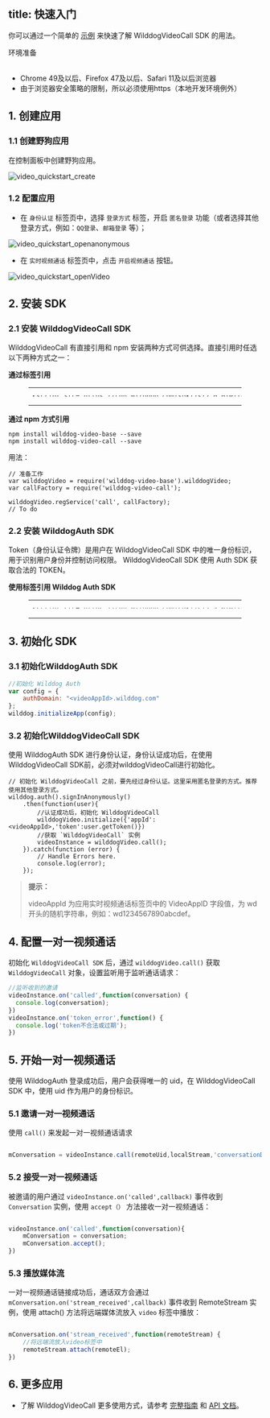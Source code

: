 
title: 快速入门
---

你可以通过一个简单的 [示例](https://github.com/WildDogTeam/video-demo-web-conversation) 来快速了解 WilddogVideoCall SDK 的用法。

<div class="env">
    <p class="env-title">环境准备</p>
    <ul>
        <li> Chrome 49及以后、Firefox 47及以后、Safari 11及以后浏览器 </li>
        <li> 由于浏览器安全策略的限制，所以必须使用https（本地开发环境例外） </li>
    </ul>
</div>

## 1. 创建应用

### 1.1 创建野狗应用

在控制面板中创建野狗应用。

<img src='/images/video_quickstart_create.png' alt="video_quickstart_create">

### 1.2 配置应用

- 在 `身份认证` 标签页中，选择 `登录方式` 标签，开启 `匿名登录` 功能（或者选择其他登录方式，例如：`QQ登录`、`邮箱登录` 等）；

<img src='/images/openanonymous.png' alt="video_quickstart_openanonymous">

- 在 `实时视频通话` 标签页中，点击 `开启视频通话` 按钮。

<img src='/images/video_quickstart_openVideo.png' alt="video_quickstart_openVideo">

## 2. 安装 SDK

### 2.1 安装 WilddogVideoCall SDK

WilddogVideoCall 有直接引用和 npm 安装两种方式可供选择。直接引用时任选以下两种方式之一：

**通过标签引用**

<figure class="highlight html"><table style='line-height:0.1'><tbody><tr><td class="code"><pre><div class="line"><span class="tag">&lt;<span class="name">script</span> <span class="attr">src</span>=<span class="string">&quot;<span>ht</span>tps://cdn.wilddog.com/sdk/js/<span class="media_web_v">2.0.0</span>/wilddog-video-call.js&quot;</span>&gt;</span><span class="undefined"></span><span class="tag">&lt;/<span class="name">script</span>&gt;</span></div></pre></td></tr></tbody></table></figure>

**通过 npm 方式引用**

```
npm install wilddog-video-base --save
npm install wilddog-video-call --save
```
用法：
```
// 准备工作
var wilddogVideo = require('wilddog-video-base').wilddogVideo;
var callFactory = require('wilddog-video-call');

wilddogVideo.regService('call', callFactory);
// To do
```

### 2.2 安装 WilddogAuth SDK

Token（身份认证令牌）是用户在 WilddogVideoCall SDK 中的唯一身份标识，用于识别用户身份并控制访问权限。
WilddogVideoCall SDK 使用 Auth SDK 获取合法的 TOKEN。

**使用标签引用 Wilddog Auth SDK**

<figure class="highlight html"><table style='line-height:0.1'><tbody><tr><td class="code"><pre><div class="line"><span class="tag">&lt;<span class="name">script</span> <span class="attr">src</span>=<span class="string">&quot;<span>ht</span>tps://cdn.wilddog.com/sdk/js/<span class="sync_web_v">2.5.6</span>/wilddog-auth.js&quot;</span>&gt;</span><span class="undefined"></span><span class="tag">&lt;/<span class="name">script</span>&gt;</span></div></pre><br></td></tr></tbody></table></figure>

## 3. 初始化 SDK

### 3.1 初始化WilddogAuth SDK

```javascript
//初始化 Wilddog Auth
var config = {
    authDomain: "<videoAppId>.wilddog.com"
};
wilddog.initializeApp(config);
```

### 3.2 初始化WilddogVideoCall SDK

使用 WilddogAuth SDK 进行身份认证，身份认证成功后，在使用 WilddogVideoCall SDK前，必须对wilddogVideoCall进行初始化。

```javascripte
// 初始化 WilddogVideoCall 之前，要先经过身份认证。这里采用匿名登录的方式。推荐使用其他登录方式。
wilddog.auth().signInAnonymously()
    .then(function(user){
        //认证成功后，初始化 WilddogVideoCall
        wilddogVideo.initialize({'appId':<videoAppId>,'token':user.getToken()})
        //获取 `WilddogVideoCall` 实例
        videoInstance = wilddogVideo.call();
    }).catch(function (error) {
        // Handle Errors here.
        console.log(error);
    });
```

<blockquote class="notice">
  <p><strong>提示：</strong></p>
videoAppId 为应用实时视频通话标签页中的 VideoAppID 字段值，为 wd 开头的随机字符串，例如：wd1234567890abcdef。

</blockquote>

## 4. 配置一对一视频通话
初始化 `WilddogVideoCall SDK` 后，通过 `wilddogVideo.call()` 获取 `WilddogVideoCall` 对象，设置监听用于监听通话请求：

```javascript
//监听收到的邀请
videoInstance.on('called',function(conversation) {
  console.log(conversation);
})
videoInstance.on('token_error',function() {
  console.log('token不合法或过期');
})

```

## 5. 开始一对一视频通话

使用 WilddogAuth 登录成功后，用户会获得唯一的 uid，在 WilddogVideoCall SDK 中，使用 uid 作为用户的身份标识。

### 5.1 邀请一对一视频通话

使用 `call()` 来发起一对一视频通话请求

```javascript

mConversation = videoInstance.call(remoteUid,localStream,'conversationDemo');
```

### 5.2 接受一对一视频通话

被邀请的用户通过 `videoInstance.on('called',callback)` 事件收到 `Conversation` 实例，使用 `accept（）` 方法接收一对一视频通话：

```javascript

videoInstance.on('called',function(conversation){
    mConversation = conversation;
    mConversation.accept();
})

```

### 5.3 播放媒体流

一对一视频通话链接成功后，通话双方会通过 `mConversation.on('stream_received',callback)` 事件收到 RemoteStream 实例，使用 attach() 方法将远端媒体流放入 `video` 标签中播放：

```javascript

mConversation.on('stream_received',function(remoteStream) {
    //将远端流放入video标签中
    remoteStream.attach(remoteEl);
})

```

## 6. 更多应用

- 了解 WilddogVideoCall 更多使用方式，请参考 [完整指南](/conversation/Web/guide/0-concepts.html) 和 [API 文档](/conversation/Web/api/wilddogVideoInitializer.html)。
